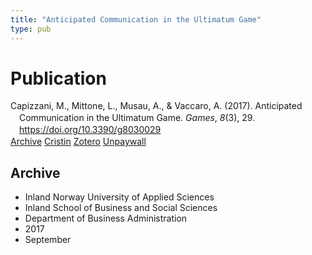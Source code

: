 ```yaml
---
title: "Anticipated Communication in the Ultimatum Game"
type: pub
---
```

<h1>Publication</h1>
<article id="csl-bib-container-56DFUJWF" class="csl-bib-container">
  <div class="csl-bib-body" style="line-height: 1.35; padding-left: 1em; text-indent:-1em;">
  <div class="csl-entry">Capizzani, M., Mittone, L., Musau, A., &amp; Vaccaro, A. (2017). Anticipated Communication in the Ultimatum Game. <i>Games</i>, <i>8</i>(3), 29. <a href="https://doi.org/10.3390/g8030029">https://doi.org/10.3390/g8030029</a></div>
</div>
  <div class="csl-bib-buttons">
    <a href="#taxonomy-article-56DFUJWF" class="csl-bib-button">Archive</a>
    <a href="https://app.cristin.no/results/show.jsf?id=1498181" alt="Cristin URL" class="csl-bib-button">Cristin</a>
    <a href="http://zotero.org/groups/5022929/items/56DFUJWF" alt="Zotero URL" class="csl-bib-button">Zotero</a>
    <a href="https://www.mdpi.com/2073-4336/8/3/29/pdf?version=1500042478" class="csl-bib-button">Unpaywall</a>
  </div>
  <div id="csl-bib-meta-container-56DFUJWF"></div>
</article>
<div id="csl-bib-meta-56DFUJWF" class="csl-bib-meta">
  <article id="taxonomy-article-56DFUJWF" class="taxonomy-article">
    <h1>Archive</h1>
    <ul>
      <li>Inland Norway University of Applied Sciences</li>
      <li>Inland School of Business and Social Sciences</li>
      <li>Department of Business Administration</li>
      <li>2017</li>
      <li>September</li>
    </ul>
  </article>
</div>
